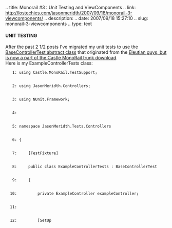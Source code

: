 .. title: Monorail #3 : Unit Testing and ViewComponents
.. link: http://lostechies.com/jasonmeridth/2007/09/18/monorail-3-viewcomponents/
.. description: 
.. date: 2007/09/18 15:27:10
.. slug: monorail-3-viewcomponents
.. type: text


#### UNIT TESTING

After the past 2 1/2 posts I've migrated my unit tests to use the [BaseControllerTest abstract class](http://schambers.wordpress.com/2007/09/04/testing-monorail-controllers-from-castles-trunk/) that originated from the [Eleutian guys, but is now a part of the Castle MonoRail trunk download](http://joeydotnet.com/blog/archive/2007/09/06/Quick-Tip-Asserting-response-redirects-in-a-MonoRail-controller-test.aspx).  
Here is my ExampleControllerTests class:
    
    
       1: using Castle.MonoRail.TestSupport;
    
    
       2: using JasonMeridth.Controllers;
    
    
       3: using NUnit.Framework;
    
    
       4:  
    
    
       5: namespace JasonMeridth.Tests.Controllers
    
    
       6: {
    
    
       7:     [TestFixture]
    
    
       8:     public class ExampleControllerTests : BaseControllerTest
    
    
       9:     {
    
    
      10:         private ExampleController exampleController;
    
    
      11:  
    
    
      12:         [SetUp